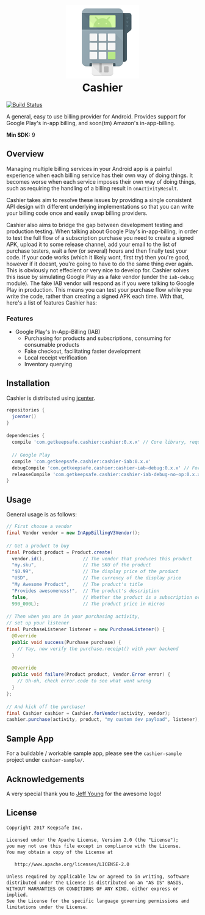 <h1 align="center">
	<img src=".github/ic_launcher.png" alt="Cashier"><br/>
	Cashier 
</h1>

[![Build Status](https://travis-ci.org/KeepSafe/Cashier.svg?branch=master)](https://travis-ci.org/KeepSafe/Cashier)

A general, easy to use billing provider for Android. Provides support for Google Play's in-app billing, and soon(tm) Amazon's in-app-billing.

**Min SDK:** 9

## Overview

Managing multiple billing services in your Android app is a painful experience when each billing service has their own way of doing things. It becomes worse when each service imposes their own way of doing things, such as requiring the handling of a billing result in `onActivityResult`.

Cashier takes aim to resolve these issues by providing a single consistent API design with different underlying implementations so that you can write your billing code once and easily swap billing providers.

Cashier also aims to bridge the gap between development testing and production testing. When talking about Google Play's in-app-billing, in order to test the full flow of a subscription purchase you need to create a signed APK, upload it to some release channel, add your email to the list of purchase testers, wait a few (or several) hours and then finally test your code. If your code works (which it likely wont, first try) then you're good, however if it doesnt, you're going to have to do the same thing over again. This is obviously not effecient or very nice to develop for. Cashier solves this issue by simulating Google Play as a fake vendor (under the `iab-debug` module). The fake IAB vendor will respond as if you were talking to Google Play in production. This means you can test your purchase flow while you write the code, rather than creating a signed APK each time. With that, here's a list of features Cashier has:

### Features

  - Google Play's In-App-Billing (IAB)
    - Purchasing for products and subscriptions, consuming for consumable products
    - Fake checkout, facilitating faster development
    - Local receipt verification
    - Inventory querying

## Installation

Cashier is distributed using [jcenter](https://bintray.com/keepsafesoftware/Android/Cashier/view).

```groovy
repositories { 
  jcenter()
}
   
dependencies {
  compile 'com.getkeepsafe.cashier:cashier:0.x.x' // Core library, required
 
  // Google Play
  compile 'com.getkeepsafe.cashier:cashier-iab:0.x.x'
  debugCompile 'com.getkeepsafe.cashier:cashier-iab-debug:0.x.x' // For fake checkout and testing
  releaseCompile 'com.getkeepsafe.cashier:cashier-iab-debug-no-op:0.x.x'
}
```

## Usage

General usage is as follows:

```java
// First choose a vendor
final Vendor vendor = new InAppBillingV3Vendor();

// Get a product to buy
final Product product = Product.create(
  vendor.id(),              // The vendor that produces this product
  "my.sku",                 // The SKU of the product
  "$0.99",                  // The display price of the product
  "USD",                    // The currency of the display price
  "My Awesome Product",     // The product's title
  "Provides awesomeness!",  // The product's description
  false,                    // Whether the product is a subscription or not (consumable)
  990_000L);                // The product price in micros

// Then when you are in your purchasing activity,
// set up your listener
final PurchaseListener listener = new PurchaseListener() {
  @Override
  public void success(Purchase purchase) {
    // Yay, now verify the purchase.receipt() with your backend
  }

  @Override
  public void failure(Product product, Vendor.Error error) {
    // Uh-oh, check error.code to see what went wrong
  }
};

// And kick off the purchase!
final Cashier cashier = Cashier.forVendor(activity, vendor);
cashier.purchase(activity, product, "my custom dev payload", listener);
```

## Sample App

For a buildable / workable sample app, please see the `cashier-sample` project under `cashier-sample/`.

## Acknowledgements

A very special thank you to [Jeff Young](https://www.github.com/tenoversix) for the awesome logo!

## License

    Copyright 2017 Keepsafe Inc.

    Licensed under the Apache License, Version 2.0 (the "License");
    you may not use this file except in compliance with the License.
    You may obtain a copy of the License at

       http://www.apache.org/licenses/LICENSE-2.0

    Unless required by applicable law or agreed to in writing, software
    distributed under the License is distributed on an "AS IS" BASIS,
    WITHOUT WARRANTIES OR CONDITIONS OF ANY KIND, either express or implied.
    See the License for the specific language governing permissions and
    limitations under the License.

